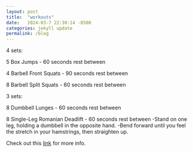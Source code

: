 ```yaml
---
layout: post
title:  "workouts"
date:   2024-03-7 22:30:14 -0500
categories: jekyll update
permalink: /blog
---
```


4 sets:

5 Box Jumps - 60 seconds rest between

4 Barbell Front Squats - 90 seconds rest between

8 Barbell Split Squats - 60 seconds rest between

3 sets:

8 Dumbbell Lunges - 60 seconds rest between

8 Single-Leg Romanian Deadlift - 60 seconds rest between
	-Stand on one leg, holding a dumbbell in the opposite hand.
	-Bend forward until you feel the stretch in your hamstrings, then straighten up.

Check out this [link][link] for more info.


[link]: https://mensfitnesstoday.com/workouts/strengthen-legs-core-lower-body-workout/